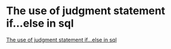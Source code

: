 # The use of judgment statement if...else in sql
[The use of judgment statement if...else in sql](https://aiwithcloud.com/2022/09/15/the_use_of_judgment_statement_if-else_in_sql/)